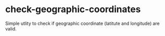 # check-geographic-coordinates
Simple utlity to check if geographic coordinate (latitute and longitude) are valid.
